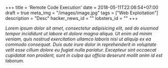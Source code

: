 +++
title = 'Remote Code Execution'
date = 2018-05-11T22:06:54+07:00
draft = true
meta_img = "/images/image.jpg"
tags = ["Web Exploitation"]
description = "Desc"
hacker_news_id = ""
lobsters_id = ""
+++

_Lorem ipsum dolor sit amet, consectetur adipisicing elit, sed do eiusmod
tempor incididunt ut labore et dolore magna aliqua. Ut enim ad minim veniam,
quis nostrud exercitation ullamco laboris nisi ut aliquip ex ea commodo
consequat. Duis aute irure dolor in reprehenderit in voluptate velit esse
cillum dolore eu fugiat nulla pariatur. Excepteur sint occaecat cupidatat non
proident, sunt in culpa qui officia deserunt mollit anim id est laborum._